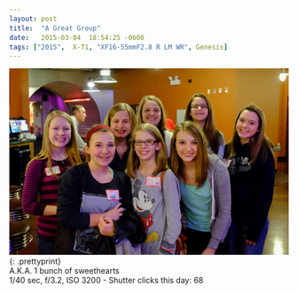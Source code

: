 ```yaml
---
layout: post
title:  "A Great Group"
date:   2015-03-04  18:54:25 -0600
tags: ["2015",  X-T1, "XF16-55mmF2.8 R LM WR", Genesis]
---
```

![:title](/images/2015/2015_0304_DSCF3124.jpg)
{: .prettyprint}  
A.K.A. 1 bunch of sweethearts  
1/40 sec, f/3.2, ISO 3200 - Shutter clicks this day: 68